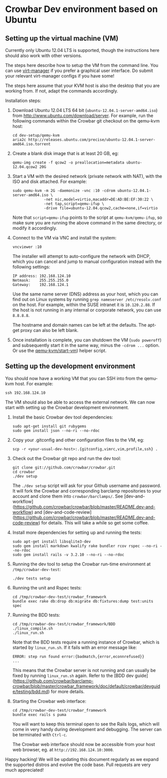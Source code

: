 # Crowbar Dev environment based on Ubuntu

## Setting up the virtual machine (VM)

Currently only Ubuntu 12.04 LTS is supported, though the instructions here
should also work with other versions.

The steps here describe how to setup the VM from the command line. You can use
[virt-manager](http://virt-manager.org) if you prefer a graphical user
interface. Do submit your relevant virt-manager configs if you have some!

The steps here assume that your KVM host is also the desktop that you are
working from. If not, adapt the commands accordingly.

Installation steps:

1. Download Ubuntu 12.04 LTS 64 bit (`ubuntu-12.04.1-server-amd64.iso`) from
   http://www.ubuntu.com/download/server. For example, run the following
   commands within the Crowbar git checkout on the qemu-kvm host:

   ````
   cd dev-setup/qemu-kvm
   aria2c http://releases.ubuntu.com/precise/ubuntu-12.04.1-server-amd64.iso.torrent
   ````

1. Create a blank disk image that is at least 20 GB, eg:

   ````
   qemu-img create -f qcow2 -o preallocation=metadata ubuntu-12.04.qcow2 20G
   ````

1. Start a VM with the desired network (private network with NAT), with the ISO
   and disk attached. For example:

   ````
   sudo qemu-kvm -m 2G -daemonize -vnc :10 -cdrom ubuntu-12.04.1-server-amd64.iso \
                 -net nic,model=virtio,macaddr=DE:AD:BE:EF:30:22 \
                 -net tap,script=qemu-ifup \
                 -drive file=ubuntu-12.04.qcow2,cache=none,if=virtio
   ````

   Note that `script=qemu-ifup` points to the script at `qemu-kvm/qemu-ifup`,
   so make sure you are running the above command in the same directory, or
   modify it accordingly.

1. Connect to the VM via VNC and install the system:

   ````
   vncviewer :10
   ````

   The installer will attempt to auto-configure the network with DHCP, which
   you can cancel and jump to manual configuration instead with the following
   settings:

   ````
   IP address: 192.168.124.10
   Netmask:    255.255.255.0
   Gateway:    192.168.124.1
   ````

   Use the same name server (DNS) address as your host, which you can find out
   on Linux systems by running `grep nameserver /etc/resolv.conf` on the host.
   For example, within the SUSE intranet it is `10.120.2.88`. If the host is not
   running in any internal or corporate network, you can use `8.8.8.8`.

   The hostname and domain names can be left at the defaults. The apt-get proxy
   can also be left blank.

1. Once installation is complete, you can shutdown the VM (`sudo poweroff`) and
   subsequently start it in the same way, minus the `-cdrom ...` option. Or
   use the [qemu-kvm/start-vm](https://github.com/crowbar/crowbar/blob/master/dev-setup/qemu-kvm/start-vm))
   helper script.

## Setting up the development environment

You should now have a working VM that you can SSH into from the qemu-kvm host.
For example:

    ssh 192.168.124.10

The VM should also be able to access the external network. We can now start
with setting up the Crowbar development environment.

1. Install the basic Crowbar dev tool dependencies:

   ````
   sudo apt-get install git rubygems
   sudo gem install json --no-ri --no-rdoc
   ````

1. Copy your .gitconfig and other configuration files to the VM, eg:

   ````
   scp -r <your-usual-dev-host>:.{gitconfig,vimrc,vim,profile,ssh} .
   ````

1. Check out the Crowbar git repo and run the dev tool:

   ````
   git clone git://github.com/crowbar/crowbar.git
   cd crowbar
   ./dev setup
   ````

   The `./dev setup` script will ask for your Github username and password. It
   will fork the Crowbar and corresponding barclamp repositories to your
   account and clone them into `crowbar/barclamps/`. See [dev-and-workflow]
   (https://github.com/crowbar/crowbar/blob/master/README.dev-and-workflow)
   and [dev-and-code-review]
   (https://github.com/crowbar/crowbar/blob/master/README.dev-and-code-review)
   for details. This will take a while so get some coffee.

1. Install more dependencies for setting up and running the tests:

   ````
   sudo apt-get install libsqlite3-dev
   sudo gem install markdown kwalify rake bundler rcov rspec --no-ri --no-rdoc
   sudo gem install rails -v 3.2.10 --no-ri --no-rdoc
   ````

1. Running the dev tool to setup the Crowbar run-time environment at
   `/tmp/crowbar-dev-test`:

   ````
   ./dev tests setup
   ````

1. Running the unit and Rspec tests:

   ````
   cd /tmp/crowbar-dev-test/crowbar_framework
   bundle exec rake db:drop db:migrate db:fixtures:dump test:units spec
   ````

1. Running the BDD tests:

   ````
   cd /tmp/crowbar-dev-test/crowbar_framework/BDD
   ./linux_compile.sh
   ./linux_run.sh
   ````

   Note that the BDD tests require a running instance of Crowbar, which is
   started by `linux_run.sh`. If it fails with an error message like:

   ````
   ERROR: step run found error:{badmatch,{error,econnrefused}}
   ...
   ````

   This means that the Crowbar server is not running and can usually be fixed
   by running `linux_run.sh` again. Refer to the [BDD dev guide]
   (https://github.com/crowbar/barclamp-crowbar/blob/master/crowbar_framework/doc/default/crowbar/devguide/testing/bdd.md)
   for more details.

1. Starting the Crowbar web interface:

   ````
   cd /tmp/crowbar-dev-test/crowbar_framework
   bundle exec rails s puma
   ````

   You will want to keep this terminal open to see the Rails logs, which will
   come in very handy during development and debugging. The server can be
   terminated with `Ctrl-c`.

   The Crowbar web interface should now be accessible from your host web
   browser, eg. at `http://192.168.124.10:3000`.

Happy hacking! We will be updating this document regularly as we expand the
supported distros and evolve the code base. Pull requests are very much
appreciated!
